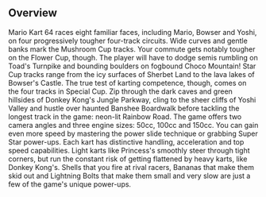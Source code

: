 ## Overview

Mario Kart 64 races eight familiar faces, including Mario, Bowser and Yoshi, on four progressively tougher four-track circuits. Wide curves and gentle banks mark the Mushroom Cup tracks. Your commute gets notably tougher on the Flower Cup, though. The player will have to dodge semis rumbling on Toad's Turnpike and bounding boulders on fogbound Choco Mountain! Star Cup tracks range from the icy surfaces of Sherbet Land to the lava lakes of Bowser's Castle. The true test of karting competence, though, comes on the four tracks in Special Cup. Zip through the dark caves and green hillsides of Donkey Kong's Jungle Parkway, cling to the sheer cliffs of Yoshi Valley and hustle over haunted Banshee Boardwalk before tackling the longest track in the game: neon-lit Rainbow Road. The game offers two camera angles and three engine sizes: 50cc, 100cc and 150cc. You can gain even more speed by mastering the power slide technique or grabbing Super Star power-ups. Each kart has distinctive handling, acceleration and top speed capabilities. Light karts like Princess's smoothly steer through tight corners, but run the constant risk of getting flattened by heavy karts, like Donkey Kong's. Shells that you fire at rival racers, Bananas that make them skid out and Lightning Bolts that make them small and very slow are just a few of the game's unique power-ups.
